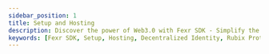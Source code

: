 ```yaml
---
sidebar_position: 1
title: Setup and Hosting
description: Discover the power of Web3.0 with Fexr SDK - Simplify the process of decentralized identity creation, Club interactions, and enable fast, secure and efficient cross-chain transactions on the Rubix protocol.
keywords: [Fexr SDK, Setup, Hosting, Decentralized Identity, Rubix Protocol, Cross-chain Transactions, Blockchain Integration, Club Interactions, Secure Transactions, Decentralized Hosting, Web3.0 Integration]
---
```


